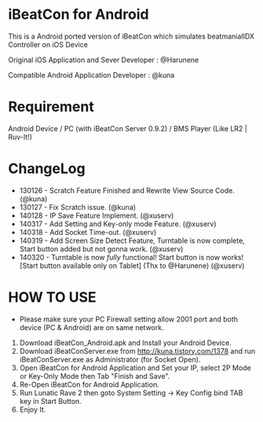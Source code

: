 ﻿iBeatCon for Android
===============
This is a Android ported version of iBeatCon which simulates beatmaniaIIDX Controller on iOS Device

Original iOS Application and Sever Developer : @Harunene

Compatible Android Application Developer : @kuna

# Requirement
Android Device / PC (with iBeatCon Server 0.9.2) / BMS Player (Like LR2 | Ruv-It!)

# ChangeLog
* 130126 - Scratch Feature Finished and Rewrite View Source Code. (@kuna)
* 130127 - Fix Scratch issue. (@kuna)
* 140128 - IP Save Feature Implement. (@xuserv)
* 140317 - Add Setting and Key-only mode Feature. (@xuserv)
* 140318 - Add Socket Time-out. (@xuserv)
* 140319 - Add Screen Size Detect Feature, Turntable is now complete, Start button added but not gonna work. (@xuserv)
* 140320 - Turntable is now *fully* functional! Start button is now works! [Start button available only on Tablet] (Thx to @Harunene) (@xuserv)

# HOW TO USE
* Please make sure your PC Firewall setting allow 2001 port and both device (PC & Android) are on same network.
1. Download iBeatCon_Android.apk and Install your Android Device.
2. Download iBeatConServer.exe from http://kuna.tistory.com/1378 and run iBeatConServer.exe as Administrator (for Socket Open).
3. Open iBeatCon for Android Application and Set your IP, select 2P Mode or Key-Only Mode then Tab "Finish and Save".
4. Re-Open iBeatCon for Android Application.
5. Run Lunatic Rave 2 then goto System Setting -> Key Config bind TAB key in Start Button.
6. Enjoy It.

